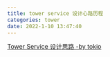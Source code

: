 ```yaml
---
title: tower service 设计心路历程
categories: tower
date: 2022-1-10 13:47:40
---
```


[Tower Service 设计思路 -by tokio](https://mp.weixin.qq.com/s/dRz0qJJtUAt6mJ_z2knoXw)